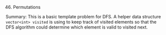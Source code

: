 46. Permutations

Summary:
This is a basic template problem for DFS. A helper data structure `vector<int> visited` is using to keep track of visited elements so that the 
DFS algorithm could determine which element is valid to visited next.
